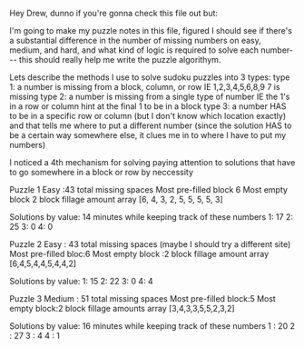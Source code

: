 Hey Drew, dunno if you're gonna check this file out but:

I'm going to make my puzzle notes in this file, figured I should see if there's a substantial difference in the number of missing numbers on easy, medium, and hard, and what kind of logic is required to solve each number--- this should really help me write the puzzle algorithym.

Lets describe the methods I use to solve sudoku puzzles into 3 types:
type 1: a number is missing from a block, column, or row IE 1,2,3,4,5,6,8,9 7 is missing
type 2: a number is missing from a single type of number IE the 1's in a row or column  hint at the final 1 to be in a block
type 3: a number HAS to be in a specific row or column (but I don't know which location exactly) and that tells me where to put a different number (since the solution HAS to be a certain way somewhere else, it clues me in to where I have to put my numbers)

I noticed a 4th mechanism for solving paying attention to solutions that have to go somewhere in a block or row by neccessity

Puzzle 1
Easy :43 total missing spaces
Most pre-filled block 6 
Most empty block 2
block fillage amount array [6, 4, 3, 2, 5, 5, 5, 5, 3]

Solutions by value: 14 minutes while keeping track of these numbers
1: 17
2: 25
3: 0
4: 0

Puzzle 2
Easy : 43 total missing spaces (maybe I should try a different site)
Most pre-filled bloc:6
Most empty block :2
block fillage amount array [6,4,5,4,4,5,4,4,2]

Solutions by value: 
1: 15
2: 22
3: 0
4: 4

Puzzle 3
Medium : 51 total missing spaces
Most pre-filled block:5
Most empty block:2
block fillage amounts array [3,4,3,3,5,5,2,3,2]

Solutions by value: 16 minutes while keeping track of these numbers
1 : 20
2 : 27
3 : 4
4 : 1

